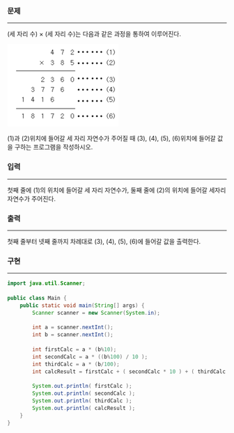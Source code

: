 ### 문제

<hr >

(세 자리 수) × (세 자리 수)는 다음과 같은 과정을 통하여 이루어진다.

![img.png](img.png)

(1)과 (2)위치에 들어갈 세 자리 자연수가 주어질 때 (3), (4), (5), (6)위치에 들어갈 값을 구하는 프로그램을 작성하시오.

### 입력

<hr >

첫째 줄에 (1)의 위치에 들어갈 세 자리 자연수가, 둘째 줄에 (2)의 위치에 들어갈 세자리 자연수가 주어진다.

### 출력

<hr >

첫째 줄부터 넷째 줄까지 차례대로 (3), (4), (5), (6)에 들어갈 값을 출력한다.

### 구현

<hr >

~~~ Java
import java.util.Scanner;

public class Main {
    public static void main(String[] args) {
        Scanner scanner = new Scanner(System.in);

        int a = scanner.nextInt();
        int b = scanner.nextInt();

        int firstCalc = a * (b%10);
        int secondCalc = a * ((b%100) / 10 );
        int thirdCalc = a * (b/100);
        int calcResult = firstCalc + ( secondCalc * 10 ) + ( thirdCalc * 100 );

        System.out.println( firstCalc );
        System.out.println( secondCalc );
        System.out.println( thirdCalc );
        System.out.println( calcResult );
    }
}
~~~